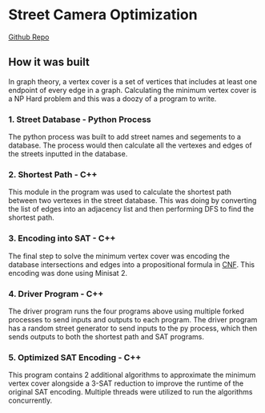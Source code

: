 # Street Camera Optimization

[Github Repo](https://github.com/samudra-perera/Urban-Street-Camera-Optimizer) <a>

## How it was built

In graph theory, a vertex cover is a set of vertices that includes at least one endpoint of every edge in a graph. Calculating the minimum vertex cover is a NP Hard problem and this was a doozy of a program to write.

### 1. Street Database - Python Process

The python process was built to add street names and segements to a database. The process would then calculate all the vertexes and edges of the streets inputted in the database.

### 2. Shortest Path - C++

This module in the program was used to calculate the shortest path between two vertexes in the street database. This was doing by converting the list of edges into an adjacency list and then performing DFS to find the shortest path.

### 3. Encoding into SAT - C++

The final step to solve the minimum vertex cover was encoding the database intersections and edges into a propositional formula in [CNF](https://equaeghe.github.io/ecyglpki/cnfsat.html). This encoding was done using Minisat 2.

### 4. Driver Program - C++

The driver program runs the four programs above using multiple forked processes to send inputs and outputs to each program. The driver program has a random street generator to send inputs to the py process, which then sends outputs to both the shortest path and SAT programs.

### 5. Optimized SAT Encoding - C++

This program contains 2 additional algorithms to approximate the minimum vertex cover alongside a 3-SAT reduction to improve the runtime of the original SAT encoding. Multiple threads were utilized to run the algorithms concurrently.
